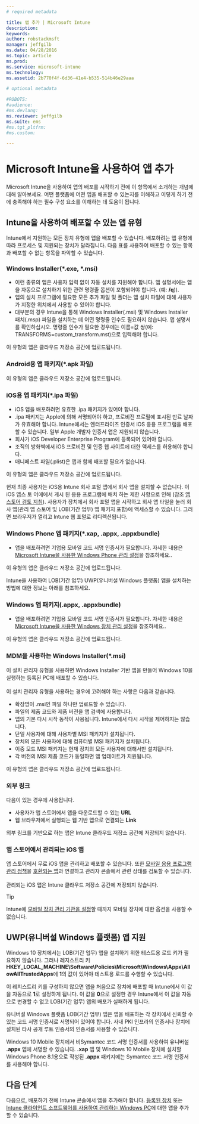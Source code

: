 ```yaml
---
# required metadata

title: 앱 추가 | Microsoft Intune
description:
keywords:
author: robstackmsft
manager: jeffgilb
ms.date: 04/28/2016
ms.topic: article
ms.prod:
ms.service: microsoft-intune
ms.technology:
ms.assetid: 2b770f4f-6d36-41e4-b535-514b46e29aaa

# optional metadata

#ROBOTS:
#audience:
#ms.devlang:
ms.reviewer: jeffgilb
ms.suite: ems
#ms.tgt_pltfrm:
#ms.custom:

---
```


# Microsoft Intune을 사용하여 앱 추가
Microsoft Intune을 사용하여 앱의 배포를 시작하기 전에 이 항목에서 소개하는 개념에 대해 알아보세요. 어떤 플랫폼에 어떤 앱을 배포할 수 있는지를 이해하고 이렇게 하기 전에 충족해야 하는 필수 구성 요소를 이해하는 데 도움이 됩니다.

## Intune을 사용하여 배포할 수 있는 앱 유형
Intune에서 지원하는 모든 장치 유형에 앱을 배포할 수 있습니다. 배포하려는 앱 유형에 따라 프로세스 및 지원되는 장치가 달라집니다. 다음 표를 사용하여 배포할 수 있는 항목과 배포할 수 없는 항목을 파악할 수 있습니다.


### **Windows Installer(&#42;.exe, &#42;.msi)**
- 이런 종류의 앱은 사용자 입력 없이 자동 설치를 지원해야 합니다. 앱 설명서에는 앱을 자동으로 설치하기 위한 관련 명령줄 옵션이 포함되어야 합니다. (예: **/q**)).
- 앱의 설치 프로그램에 필요한 모든 추가 파일 및 폴더는 앱 설치 파일에 대해 사용자가 지정한 위치에서 사용할 수 있어야 합니다.
- 대부분의 경우 Intune을 통해 Windows Installer(.msi) 및 Windows Installer 패치(.msp) 파일을 설치하는 데 어떤 명령줄 인수도 필요하지 않습니다. 앱 설명서를 확인하십시오. 명령줄 인수가 필요한 경우에는 이름=값 쌍(예: TRANSFORMS=custom_transform.mst)으로 입력해야 합니다.

이 유형의 앱은 클라우드 저장소 공간에 업로드됩니다.
### **Android용 앱 패키지(&#42;.apk 파일)**
이 유형의 앱은 클라우드 저장소 공간에 업로드됩니다.
### **iOS용 앱 패키지(&#42;.ipa 파일)**
- iOS 앱을 배포하려면 유효한 .ipa 패키지가 있어야 합니다.
- .ipa 패키지는 Apple에 의해 서명되어야 하고, 프로비전 프로필에 표시된 만료 날짜가 유효해야 합니다. Intune에서는 엔터프라이즈 인증서 iOS 응용 프로그램을 배포할 수 있습니다. 일부 Apple 개발자 인증서 앱은 지원되지 않습니다.
- 회사가 iOS Developer Enterprise Program에 등록되어 있어야 합니다.
- 조직의 방화벽에서 iOS 프로비전 및 인증 웹 사이트에 대한 액세스를 허용해야 합니다.
- 매니페스트 파일(.plist)은 앱과 함께 배포할 필요가 없습니다.

이 유형의 앱은 클라우드 저장소 공간에 업로드됩니다.

현재 최종 사용자는 iOS용 Intune 회사 포털 앱에서 회사 앱을 설치할 수 없습니다. 이 iOS 앱스 토 어에에서 게시 된 응용 프로그램에 배치 하는 제한 사항으로 인해 (참조 [앱 스토어 검토 지침](https://developer.apple.com/app-store/review/guidelines/)). 사용자가 장치에서 회사 포털 앱을 시작하고 회사 앱 타일을 눌러 회사 앱(관리 앱 스토어 및 LOB(기간 업무) 앱 패키지 포함)에 액세스할 수 있습니다. 그러면 브라우저가 열리고 Intune 웹 포털로 리디렉션됩니다.

### **Windows Phone 앱 패키지(&#42;.xap, .appx, .appxbundle)**
- 앱을 배포하려면 기업용 모바일 코드 서명 인증서가 필요합니다. 자세한 내용은 [Microsoft Intune을 사용한 Windows Phone 관리 설정](set-up-windows-phone-management-with-microsoft-intune.md)을 참조하세요..

이 유형의 앱은 클라우드 저장소 공간에 업로드됩니다.

Intune을 사용하여 LOB(기간 업무) UWP(유니버설 Windows 플랫폼) 앱을 설치하는 방법에 대한 정보는 아래를 참조하세요.

### **Windows 앱 패키지(.appx, .appxbundle)**
- 앱을 배포하려면 기업용 모바일 코드 서명 인증서가 필요합니다. 자세한 내용은 [Microsoft Intune을 사용한 Windows 장치 관리 설정](set-up-windows-device-management-with-microsoft-intune.md)을 참조하세요..

이 유형의 앱은 클라우드 저장소 공간에 업로드됩니다.
### **MDM을 사용하는 Windows Installer(&#42;.msi)**
이 설치 관리자 유형을 사용하면 Windows Installer 기반 앱을 만들어 Windows 10을 실행하는 등록된 PC에 배포할 수 있습니다.<br /><br />이 설치 관리자 유형을 사용하는 경우에 고려해야 하는 사항은 다음과 같습니다.
- 확장명이 .msi인 파일 하나만 업로드할 수 있습니다.
- 파일의 제품 코드와 제품 버전을 앱 검색에 사용합니다.
- 앱의 기본 다시 시작 동작이 사용됩니다. Intune에서 다시 시작을 제어하지는 않습니다.
- 단일 사용자에 대해 사용자별 MSI 패키지가 설치됩니다.
- 장치의 모든 사용자에 대해 컴퓨터별 MSI 패키지가 설치됩니다.
- 이중 모드 MSI 패키지는 현재 장치의 모든 사용자에 대해서만 설치됩니다.
- 각 버전의 MSI 제품 코드가 동일하면 앱 업데이트가 지원됩니다.

이 유형의 앱은 클라우드 저장소 공간에 업로드됩니다.
### **외부 링크**
다음이 있는 경우에 사용됩니다.
- 사용자가 앱 스토어에서 앱을 다운로드할 수 있는 **URL**
- 웹 브라우저에서 실행되는 웹 기반 앱으로 연결되는 **Link**

외부 링크를 기반으로 하는 앱은 Intune 클라우드 저장소 공간에 저장되지 않습니다.
### **앱 스토어에서 관리되는 iOS 앱**
앱 스토어에서 무료 iOS 앱을 관리하고 배포할 수 있습니다. 또한 [모바일 응용 프로그램 관리 정책](configure-and-deploy-mobile-application-management-policies-in-the-microsoft-intune-console.md)을 [호환되는 앱](https://www.microsoft.com/en-us/server-cloud/products/microsoft-intune/partners.aspx)과 연결하고 관리자 콘솔에서 관련 상태를 검토할 수 있습니다.<br /><br />관리되는 iOS 앱은 Intune 클라우드 저장소 공간에 저장되지 않습니다.
> [!TIP]
> Intune에 [모바일 장치 관리 기관을 설정](get-ready-to-enroll-devices-in-microsoft-intune.md)할 때까지 모바일 장치에 대한 옵션을 사용할 수 없습니다.

## UWP(유니버설 Windows 플랫폼) 앱 지원
Windows 10 장치에서는 LOB(기간 업무) 앱을 설치하기 위한 테스트용 로드 키가 필요하지 않습니다. 그러나 레지스트리 키 **HKEY_LOCAL_MACHINE\Software\Policies\Microsoft\Windows\Appx\AllowAllTrustedApps**에 **1**의 값이 있어야 테스트용 로드를 수행할 수 있습니다.

이 레지스트리 키를 구성하지 않으면 앱을 처음으로 장치에 배포할 때 Intune에서 이 값을 자동으로 **1**로 설정하게 됩니다. 이 값을 **0**으로 설정한 경우 Intune에서 이 값을 자동으로 변경할 수 없고 LOB(기간 업무) 앱의 배포가 실패하게 됩니다.

유니버설 Windows 플랫폼 LOB(기간 업무) 앱은 앱을 배포하는 각 장치에서 신뢰할 수 있는 코드 서명 인증서로 서명되어 있어야 합니다. 사내 PKI 인프라의 인증서나 장치에 설치된 타사 공개 루트 인증서의 인증서를 사용할 수 있습니다.

Windows 10 Mobile 장치에서 비Symantec 코드 서명 인증서를 사용하여 유니버설 **.appx** 앱에 서명할 수 있습니다. **.xap** 앱 및 Windows 10 Mobile 장치에 설치할 Windows Phone 8.1용으로 작성된 **.appx** 패키지에는 Symantec 코드 서명 인증서를 사용해야 합니다.

## 다음 단계 

다음으로, 배포하기 전에 Intune 콘솔에서 앱을 추가해야 합니다. [등록된 장치](add-apps-for-mobile-devices-in-microsoft-intune.md) 또는 [Intune 클라이언트 소프트웨어를 사용하여 관리하는 Windows PC](add-apps-for-windows-pcs-in-microsoft-intune.md)에 대한 앱을 추가할 수 있습니다.

<!--HONumber=May16_HO1-->


